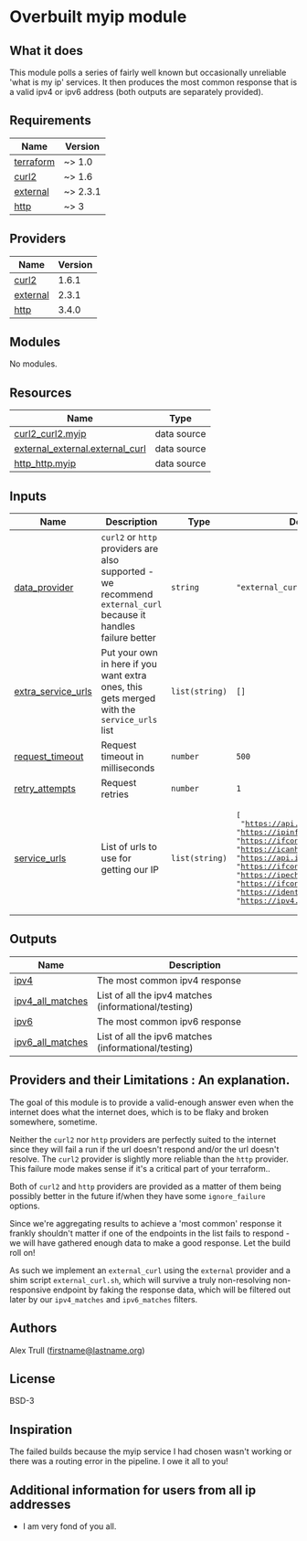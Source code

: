 # Overbuilt myip module

## What it does

This module polls a series of fairly well known but occasionally unreliable 'what is my ip' services. It then produces the most common response that is a valid ipv4 or ipv6 address (both outputs are separately provided).

<!-- BEGINNING OF PRE-COMMIT-TERRAFORM DOCS HOOK -->
## Requirements

| Name | Version |
|------|---------|
| <a name="requirement_terraform"></a> [terraform](#requirement\_terraform) | ~> 1.0 |
| <a name="requirement_curl2"></a> [curl2](#requirement\_curl2) | ~> 1.6 |
| <a name="requirement_external"></a> [external](#requirement\_external) | ~> 2.3.1 |
| <a name="requirement_http"></a> [http](#requirement\_http) | ~> 3 |

## Providers

| Name | Version |
|------|---------|
| <a name="provider_curl2"></a> [curl2](#provider\_curl2) | 1.6.1 |
| <a name="provider_external"></a> [external](#provider\_external) | 2.3.1 |
| <a name="provider_http"></a> [http](#provider\_http) | 3.4.0 |

## Modules

No modules.

## Resources

| Name | Type |
|------|------|
| [curl2_curl2.myip](https://registry.terraform.io/providers/mehulgohil/curl2/latest/docs/data-sources/curl2) | data source |
| [external_external.external_curl](https://registry.terraform.io/providers/hashicorp/external/latest/docs/data-sources/external) | data source |
| [http_http.myip](https://registry.terraform.io/providers/hashicorp/http/latest/docs/data-sources/http) | data source |

## Inputs

| Name | Description | Type | Default | Required |
|------|-------------|------|---------|:--------:|
| <a name="input_data_provider"></a> [data\_provider](#input\_data\_provider) | `curl2` or `http` providers are also supported - we recommend `external_curl` because it handles failure better | `string` | `"external_curl"` | no |
| <a name="input_extra_service_urls"></a> [extra\_service\_urls](#input\_extra\_service\_urls) | Put your own in here if you want extra ones, this gets merged with the `service_urls` list | `list(string)` | `[]` | no |
| <a name="input_request_timeout"></a> [request\_timeout](#input\_request\_timeout) | Request timeout in milliseconds | `number` | `500` | no |
| <a name="input_retry_attempts"></a> [retry\_attempts](#input\_retry\_attempts) | Request retries | `number` | `1` | no |
| <a name="input_service_urls"></a> [service\_urls](#input\_service\_urls) | List of urls to use for getting our IP | `list(string)` | <pre>[<br>  "https://api.seeip.org",<br>  "https://ipinfo.io/ip",<br>  "https://ifconfig.co",<br>  "https://icanhazip.com",<br>  "https://api.ipify.org",<br>  "https://ifconfig.me",<br>  "https://ipecho.net/plain",<br>  "https://ifconfig.io",<br>  "https://ident.me",<br>  "https://ipv4.ident.me"<br>]</pre> | no |

## Outputs

| Name | Description |
|------|-------------|
| <a name="output_ipv4"></a> [ipv4](#output\_ipv4) | The most common ipv4 response |
| <a name="output_ipv4_all_matches"></a> [ipv4\_all\_matches](#output\_ipv4\_all\_matches) | List of all the ipv4 matches (informational/testing) |
| <a name="output_ipv6"></a> [ipv6](#output\_ipv6) | The most common ipv6 response |
| <a name="output_ipv6_all_matches"></a> [ipv6\_all\_matches](#output\_ipv6\_all\_matches) | List of all the ipv6 matches (informational/testing) |
<!-- END OF PRE-COMMIT-TERRAFORM DOCS HOOK -->

## Providers and their Limitations : An explanation.

The goal of this module is to provide a valid-enough answer even when the internet does what the internet does, which is to be flaky and broken somewhere, sometime.

Neither the `curl2` nor `http` providers are perfectly suited to the internet since they will fail a run if the url doesn't respond and/or the url doesn't resolve. The `curl2` provider is slightly more reliable than the `http` provider. This failure mode makes sense if it's a critical part of your terraform..

Both of `curl2` and `http` providers are provided as a matter of them being possibly better in the future if/when they have some `ignore_failure` options.

Since we're aggregating results to achieve a 'most common' response it frankly shouldn't matter if one of the endpoints in the list fails to respond - we will have gathered enough data to make a good response. Let the build roll on!

As such we implement an `external_curl` using the `external` provider and a shim script `external_curl.sh`, which will survive a truly non-resolving non-responsive endpoint by faking the response data, which will be filtered out later by our `ipv4_matches` and `ipv6_matches` filters.

## Authors

Alex Trull (firstname@lastname.org)

## License

BSD-3

## Inspiration

The failed builds because the myip service I had chosen wasn't working or there was a routing error in the pipeline. I owe it all to you!

## Additional information for users from all ip addresses

* I am very fond of you all.